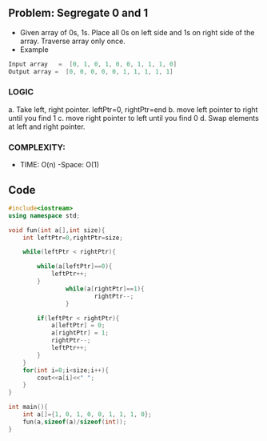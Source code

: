 ## Problem: Segregate 0 and 1
- Given array of 0s, 1s. Place all 0s on left side and 1s on right side of the array. Traverse array only once.
- Example
```c
Input array   =  [0, 1, 0, 1, 0, 0, 1, 1, 1, 0] 
Output array =  [0, 0, 0, 0, 0, 1, 1, 1, 1, 1] 
```

### LOGIC
a. Take left, right pointer. leftPtr=0, rightPtr=end
b. move left pointer to right until you find 1
c. move right pointer to left until you find 0
d. Swap elements at left and right pointer.

### COMPLEXITY:
- TIME: O(n)
-Space: O(1)

## Code
```c++
#include<iostream>
using namespace std;

void fun(int a[],int size){
	int leftPtr=0,rightPtr=size;

	while(leftPtr < rightPtr){

		while(a[leftPtr]==0){
			leftPtr++;
		}
                while(a[rightPtr]==1){
                        rightPtr--;
                }

		if(leftPtr < rightPtr){
			a[leftPtr] = 0;
			a[rightPtr] = 1;
			rightPtr--;
			leftPtr++;
		}
	}
	for(int i=0;i<size;i++){
		cout<<a[i]<<" ";
	}
}

int main(){
	int a[]={1, 0, 1, 0, 0, 1, 1, 1, 0};
	fun(a,sizeof(a)/sizeof(int));
}
```

